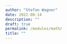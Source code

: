 ```yaml
---
author: "Stefan Wagner"
date: 2022-08-14
description: ""
draft: true
permalink: /modules/math/
title: ""
---
```


# 
